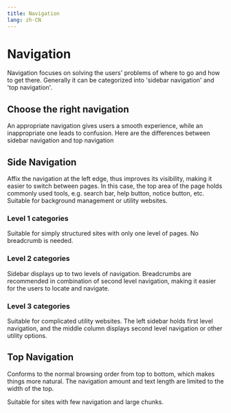 ```yaml
---
title: Navigation
lang: zh-CN
---
```


<style>
:root {
  --categories-c-bg: #F9FAFC;
  --categories-c-page: #E5E9F2;
  --categories-c-overlay: white;
  --categories-c-text: #99A9BF;
  --categories-c-icon: #E5E9F2;
  --categories-c-line: #E5E9F2;
}

.dark {
  --categories-c-bg: #1D1E1F;
  --categories-c-page: #0A0A0A;
  --categories-c-overlay: #141414;
  --categories-c-text: #53637A;
  --categories-c-icon: #2F333D;
  --categories-c-line: #242529;
}
</style>

# Navigation

Navigation focuses on solving the users' problems of where to go and how to get
there. Generally it can be categorized into 'sidebar navigation' and 'top navigation'.

## Choose the right navigation

An appropriate navigation gives users a smooth experience, while an inappropriate
one leads to confusion. Here are the differences between sidebar navigation and
top navigation

## Side Navigation

Affix the navigation at the left edge, thus improves its visibility, making it
easier to switch between pages. In this case, the top area of the page holds
commonly used tools, e.g. search bar, help button, notice button, etc. Suitable
for background management or utility websites.

### Level 1 categories

Suitable for simply structured sites with only one level of pages. No breadcrumb is needed.

<L1Categories />

### Level 2 categories

Sidebar displays up to two levels of navigation. Breadcrumbs are recommended in
combination of second level navigation, making it easier for the users to locate
and navigate.

<L2Categories />

### Level 3 categories

Suitable for complicated utility websites. The left sidebar holds first level
navigation, and the middle column displays second level navigation or other utility
options.

<L3Categories />

## Top Navigation

Conforms to the normal browsing order from top to bottom, which makes things more
natural. The navigation amount and text length are limited to the width of the top.

Suitable for sites with few navigation and large chunks.

<TopNavigationExample />
